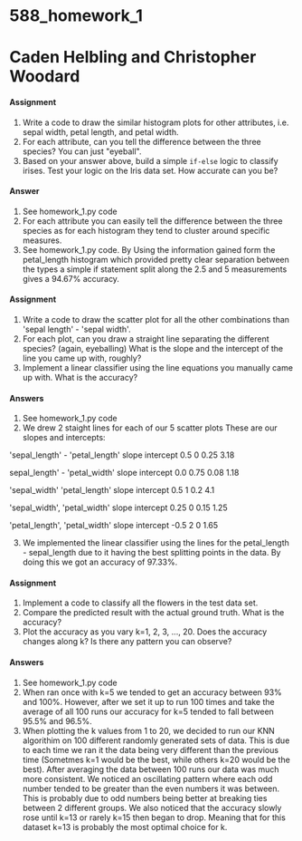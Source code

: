 # 588_homework_1
# Caden Helbling and Christopher Woodard 

#### Assignment
1. Write a code to draw the similar histogram plots for other attributes, i.e. sepal width, petal length, and petal width.
2. For each attribute, can you tell the difference between the three species? You can just "eyeball".
3. Based on your answer above, build a simple `if-else` logic to classify irises. Test your logic on the Iris data set. How accurate can you be?

#### Answer
1. See homework_1.py code
2. For each attribute you can easily tell the difference between the three species as for each histogram they tend to cluster around specific measures.
3. See homework_1.py code. By Using the information gained form the petal_length histogram which provided pretty clear separation between the types a simple if statement split along the 2.5 and 5 measurements gives a 94.67% accuracy.

#### Assignment

1. Write a code to draw the scatter plot for all the other combinations than 'sepal length' - 'sepal width'.
2. For each plot, can you draw a straight line separating the different species? (again, eyeballing) What is the slope and the intercept of the line you came up with, roughly?
3. Implement a linear classifier using the line equations you manually came up with. What is the accuracy?

#### Answers
1. See homework_1.py code
2. We drew 2 staight lines for each of our 5 scatter plots
These are our slopes and intercepts:

'sepal_length' - 'petal_length'
slope intercept
0.5   0
0.25  3.18

sepal_length' - 'petal_width' 
slope intercept
0.0   0.75
0.08  1.18
    
'sepal_width' 'petal_length' 
slope intercept
0.5   1 
0.2   4.1

'sepal_width', 'petal_width' 
slope intercept
0.25  0 
0.15  1.25

'petal_length', 'petal_width' 
slope intercept
-0.5  2
0     1.65

3. We implemented the linear classifier using the lines for the petal_length - sepal_length
due to it having the best splitting points in the data. By doing this we got an accuracy
of 97.33%.


#### Assignment
1. Implement a code to classify all the flowers in the test data set.
2. Compare the predicted result with the actual ground truth. What is the accuracy?
3. Plot the accuracy as you vary k=1, 2, 3, ..., 20. Does the accuracy changes along k? Is there any pattern you can observe?

#### Answers
1. See homework_1.py code
2. When ran once with k=5 we tended to get an accuracy between 93% and 100%. However, after we set it up to run 100 times and take the average of all 100 runs our accuracy for k=5 tended to fall between 95.5% and 96.5%.
3. When plotting the k values from 1 to 20, we decided to run our KNN algorithim on 100 different randomly generated sets of data. This is due to each time we ran it the data being very different than the previous time (Sometmes k=1 would be the best, while others k=20 would be the best). After averaging the data between 100 runs our data was much more consistent.  We noticed an oscillating pattern where each odd number tended to be greater than the even numbers it was between. This is probably due to odd numbers being better at breaking ties between 2 different groups. We also noticed that the accuracy slowly rose until k=13 or rarely k=15 then began to drop. Meaning that for this dataset k=13 is probably the most optimal choice for k.

